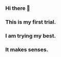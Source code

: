 ### Hi there 👋
### This is my first trial.

### I am trying my best.

### It makes senses.
<!--
**Muyang0929/muyang0929** is a ✨ _special_ ✨ repository because its `README.md` (this file) appears on your GitHub profile.

Here are some ideas to get you started:


